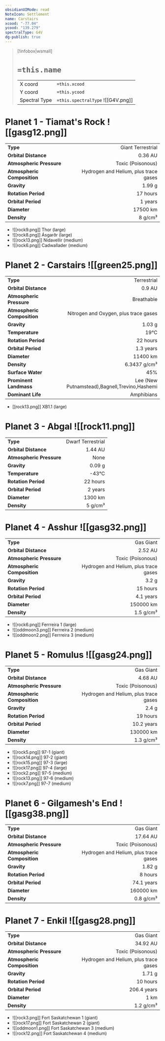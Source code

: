 ```yaml
---
obsidianUIMode: read
NoteIcon: Settlement
name: Carstairs
xcood: "-77.04"
ycood: "139.279"
spectralType: G4V
dg-publish: true
---
```

> [!infobox|wsmall]
> # `=this.name`
> | | |
> | - | - |
> | X coord | `=this.xcood` |
> | Y coord| `=this.ycood` |
> | Spectral Type | `=this.spectralType` ![[G4V.png]] |

# Planet 1 - Tiamat's Rock ![[gasg12.png]]
|                             |                           |
| --------------------------- | -------------------------:|
| **Type**                    |             Giant Terrestrial |
| **Orbital Distance**        |   0.36 AU |
| **Atmospheric Pressure**    |       Toxic (Poisonous) |
| **Atmospheric Composition** |      Hydrogen and Helium, plus trace gases |
| **Gravity**                 |        1.99 g |
| **Rotation Period**         |  17 hours |
| **Orbital Period** | 1 years |
| **Diameter**                |      17500 km | 
| **Density**                 |    8 g/cm³ |



- ![[rock9.png]] Thor (large)
- ![[rock8.png]] Ásgarðr (large)
- ![[rock13.png]] Nidavellir (medium)
- ![[rock6.png]] Cadwallader (medium)


# Planet 2 - Carstairs ![[green25.png]]
|                             |                           |
| --------------------------- | -------------------------:|
| **Type**                    |             Terrestrial |
| **Orbital Distance**        |   0.9 AU |
| **Atmospheric Pressure**    |       Breathable |
| **Atmospheric Composition** |      Nitrogen and Oxygen, plus trace gases |
| **Gravity**                 |        1.03 g |
| **Temperature**             |    19°C |
| **Rotation Period**         |  22 hours |
| **Orbital Period** | 1.3 years |
| **Diameter**                |      11400 km | 
| **Density**                 |    6.3437 g/cm³ |
| **Surface Water**           |           45% | 
| **Prominent Landmass**      |         Lee (New Putnamstead),Bagnell,Trevino,Hashemi | 
| **Dominant Life**           |         Amphibians |



- [[rock13.png]] XB1.1 (large)

# Planet 3 - Abgal ![[rock11.png]]
|                             |                           |
| --------------------------- | -------------------------:|
| **Type**                    |             Dwarf Terrestrial |
| **Orbital Distance**        |   1.44 AU |
| **Atmospheric Pressure**    |       None |
| **Gravity**                 |        0.09 g |
| **Temperature**             |    -43°C |
| **Rotation Period**         |  22 hours |
| **Orbital Period** | 2 years |
| **Diameter**                |      1300 km | 
| **Density**                 |    5 g/cm³ |





# Planet 4 - Asshur ![[gasg32.png]]
|                             |                           |
| --------------------------- | -------------------------:|
| **Type**                    |             Gas Giant |
| **Orbital Distance**        |   2.52 AU |
| **Atmospheric Pressure**    |       Toxic (Poisonous) |
| **Atmospheric Composition** |      Hydrogen and Helium, plus trace gases |
| **Gravity**                 |        3.2 g |
| **Rotation Period**         |  15 hours |
| **Orbital Period** | 4.1 years |
| **Diameter**                |      150000 km | 
| **Density**                 |    1.5 g/cm³ |



- ![[rock6.png]] Ferrreira 1 (large)
- ![[oddmoon3.png]] Ferrreira 2 (medium)
- ![[oddmoon2.png]] Ferrreira 3 (medium)


# Planet 5 - Romulus ![[gasg24.png]]
|                             |                           |
| --------------------------- | -------------------------:|
| **Type**                    |             Gas Giant |
| **Orbital Distance**        |   4.68 AU |
| **Atmospheric Pressure**    |       Toxic (Poisonous) |
| **Atmospheric Composition** |      Hydrogen and Helium, plus trace gases |
| **Gravity**                 |        2.4 g |
| **Rotation Period**         |  19 hours |
| **Orbital Period** | 10.2 years |
| **Diameter**                |      130000 km | 
| **Density**                 |    1.3 g/cm³ |



- ![[rock5.png]] 97-1 (giant)
- ![[rock14.png]] 97-2 (giant)
- ![[rock15.png]] 97-3 (large)
- ![[rock17.png]] 97-4 (large)
- ![[rock2.png]] 97-5 (medium)
- ![[rock13.png]] 97-6 (medium)
- ![[rock7.png]] 97-7 (medium)


# Planet 6 - Gilgamesh's End ![[gasg38.png]]
|                             |                           |
| --------------------------- | -------------------------:|
| **Type**                    |             Gas Giant |
| **Orbital Distance**        |   17.64 AU |
| **Atmospheric Pressure**    |       Toxic (Poisonous) |
| **Atmospheric Composition** |      Hydrogen and Helium, plus trace gases |
| **Gravity**                 |        1.82 g |
| **Rotation Period**         |  8 hours |
| **Orbital Period** | 74.1 years |
| **Diameter**                |      160000 km | 
| **Density**                 |    0.8 g/cm³ |





# Planet 7 - Enkil ![[gasg28.png]]
|                             |                           |
| --------------------------- | -------------------------:|
| **Type**                    |             Gas Giant |
| **Orbital Distance**        |   34.92 AU |
| **Atmospheric Pressure**    |       Toxic (Poisonous) |
| **Atmospheric Composition** |      Hydrogen and Helium, plus trace gases |
| **Gravity**                 |        1.71 g |
| **Rotation Period**         |  10 hours |
| **Orbital Period** | 206.4 years |
| **Diameter**                |      1 km | 
| **Density**                 |    1.2 g/cm³ |



- ![[rock3.png]] Fort Saskatchewan 1 (giant)
- ![[rock17.png]] Fort Saskatchewan 2 (giant)
- ![[oddmoon1.png]] Fort Saskatchewan 3 (medium)
- ![[rock12.png]] Fort Saskatchewan 4 (medium)


